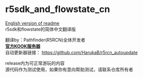# r5sdk_and_flowstate_cn  
[English version of readme](/README_ENG.md)  
r5sdk和flowstate的简体中文翻译版  

翻译by：Pathfinder(R5RCN)全体开发者  
__[官方KOOK服务器](https://kook.top/MQLPDV "点击进入")__    
自动更新器链接：
https://github.com/HarukaB/r5rcn_autoupdate

release内为可正常游玩的内容  
源代码作为测试使用，如果你有意向帮助测试，请联系仓库所有者
